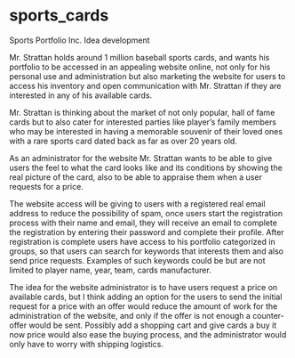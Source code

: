 # sports_cards
Sports Portfolio Inc.
Idea development
 
 
Mr. Strattan holds around 1 million baseball sports cards, and wants his portfolio to be accessed in an appealing website online, not only for his personal use and administration but also marketing the website for users to access his inventory and open communication with Mr. Strattan if they are interested in any of his available cards.
 
Mr. Strattan is thinking about the market of not only popular, hall of fame cards but to also cater for interested parties like player’s family members who may be interested in having a memorable souvenir of their loved ones with a rare sports card dated back as far as over 20 years old.
 
As an administrator for the website Mr. Strattan wants to be able to give users the feel to what the card looks like and its conditions by showing the real picture of the card, also to be able to appraise them when a user requests for a price.
 
The website access will be giving to users with a registered real email address to reduce the possibility of spam, once users start the registration process with their name and email, they will receive an email to complete the registration by entering their password and complete their profile. After registration is complete users have access to his portfolio categorized in groups, so that users can search for keywords that interests them and also send price requests. Examples of such keywords could be but are not limited to player name, year, team, cards manufacturer.
 
The idea for the website administrator is to have users request a price on available cards, but I think adding an option for the users to send the initial request for a price with an offer would reduce the amount of work for the administration of the website, and only if the offer is not enough a counter-offer would be sent. Possibly add a shopping cart and give cards a buy it now price would also ease the buying process, and the administrator would only have to worry with shipping logistics. 
